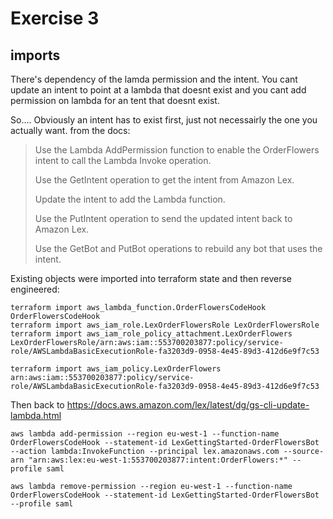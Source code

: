 # Exercise 3
## imports

There's dependency of the lamda permission and the intent. 
You cant update an intent to point at a lambda that doesnt exist and you cant add permission on lambda for an tent that doesnt exist.

So....
Obviously an intent has to exist first, just not necessairly the one you actually want.
from the docs:

> Use the Lambda AddPermission function to enable the OrderFlowers intent to call the Lambda Invoke operation.
>
> Use the GetIntent operation to get the intent from Amazon Lex.
>
> Update the intent to add the Lambda function.
>
> Use the PutIntent operation to send the updated intent back to Amazon Lex.
>
> Use the GetBot and PutBot operations to rebuild any bot that uses the intent.


Existing objects were imported into terraform state and then reverse engineered:
~~~
terraform import aws_lambda_function.OrderFlowersCodeHook OrderFlowersCodeHook
terraform import aws_iam_role.LexOrderFlowersRole LexOrderFlowersRole
terraform import aws_iam_role_policy_attachment.LexOrderFlowers LexOrderFlowersRole/arn:aws:iam::553700203877:policy/service-role/AWSLambdaBasicExecutionRole-fa3203d9-0958-4e45-89d3-412d6e9f7c53

terraform import aws_iam_policy.LexOrderFlowers arn:aws:iam::553700203877:policy/service-role/AWSLambdaBasicExecutionRole-fa3203d9-0958-4e45-89d3-412d6e9f7c53
~~~

Then back to 
https://docs.aws.amazon.com/lex/latest/dg/gs-cli-update-lambda.html

~~~
aws lambda add-permission --region eu-west-1 --function-name OrderFlowersCodeHook --statement-id LexGettingStarted-OrderFlowersBot --action lambda:InvokeFunction --principal lex.amazonaws.com --source-arn "arn:aws:lex:eu-west-1:553700203877:intent:OrderFlowers:*" --profile saml

aws lambda remove-permission --region eu-west-1 --function-name OrderFlowersCodeHook --statement-id LexGettingStarted-OrderFlowersBot --profile saml
~~~
